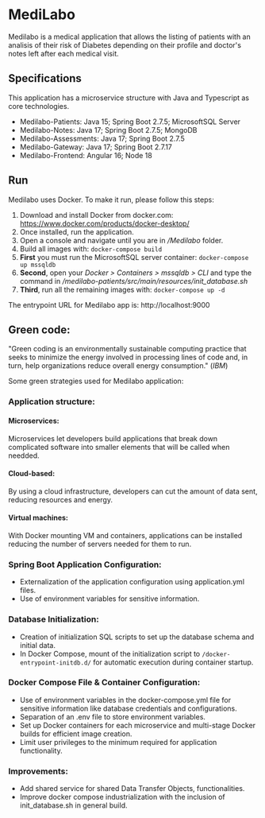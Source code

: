 # MediLabo
Medilabo is a medical application that allows the listing of patients with an analisis of their risk of Diabetes depending on their profile and doctor's notes left after each medical visit.

## Specifications
This application has a microservice structure with Java and Typescript as core technologies.
* Medilabo-Patients: Java 15; Spring Boot 2.7.5; MicrosoftSQL Server
* Medilabo-Notes: Java 17; Spring Boot 2.7.5; MongoDB
* Medilabo-Assessments: Java 17; Spring Boot 2.7.5
* Medilabo-Gateway: Java 17; Spring Boot 2.7.17
* Medilabo-Frontend: Angular 16; Node 18

## Run
Medilabo uses Docker. To make it run, please follow this steps:
1. Download and install Docker from docker.com: https://www.docker.com/products/docker-desktop/
2. Once installed, run the application.
3. Open a console and navigate until you are in _/Medilabo_ folder.
4. Build all images with: `docker-compose build`
5. **First** you must run the MicrosoftSQL server container: `docker-compose up mssqldb`
6. **Second**, open your _Docker > Containers > mssqldb > CLI_ and type the command in _/medilabo-patients/src/main/resources/init_database.sh_
7. **Third**, run all the remaining images with: `docker-compose up -d`

The entrypoint URL for Medilabo app is: http://localhost:9000

## Green code:
"Green coding is an environmentally sustainable computing practice that seeks to minimize the energy involved in processing lines of code and, in turn, help organizations reduce overall energy consumption." (_IBM_)

Some green strategies used for Medilabo application:

### Application structure:
#### Microservices:
Microservices let developers build applications that break down complicated software into smaller elements that will be called when needded.
#### Cloud-based:
By using a cloud infrastructure, developers can cut the amount of data sent, reducing resources and energy.
#### Virtual machines:
With Docker mounting VM and containers, applications can be installed reducing the number of servers needed for them to run.

### Spring Boot Application Configuration:
* Externalization of the application configuration using application.yml files.
* Use of environment variables for sensitive information.

### Database Initialization:
* Creation of initialization SQL scripts to set up the database schema and initial data.
* In Docker Compose, mount of the initialization script to `/docker-entrypoint-initdb.d/` for automatic execution during container startup.

### Docker Compose File & Container Configuration:
* Use of environment variables in the docker-compose.yml file for sensitive information like database credentials and configurations.
* Separation of an .env file to store environment variables.
* Set up Docker containers for each microservice and multi-stage Docker builds for efficient image creation.
* Limit user privileges to the minimum required for application functionality.

### Improvements:
* Add shared service for shared Data Transfer Objects, functionalities.
* Improve docker compose industrialization with the inclusion of init_database.sh in general build.